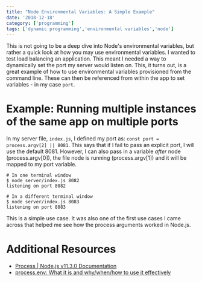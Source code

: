 ```yaml
---
title: "Node Environmental Variables: A Simple Example"
date: '2018-12-18'
category: ['programming']
tags: ['dynamic programming','environmental variables','node']
---
```

This is not going to be a deep dive into Node's environmental variables, but rather a quick look at how you may use environmental variables. I wanted to test load balancing an application. This meant I needed a way to dynamically set the port my server would listen on. This, it turns out, is a great example of how to use environmental variables provisioned from the command line. These can then be referenced from within the app to set variables - in my case `port`.

# Example: Running multiple instances of the same app on multiple ports

In my server file, `index.js`, I defined my port as: `const port = process.argv[2] || 8081`. This says that if I fail to pass an explicit port, I will use the default 8081. However, I can also pass in a variable _after_ node (process.argv[0]), the file node is running (process.argv[1]) and it will be mapped to my port variable.

```shell-session
# In one terminal window
$ node server/index.js 8082
listening on port 8082

# In a different terminal window
$ node server/index.js 8083
listening on port 8083
```
This is a simple use case. It was also one of the first use cases I came across that helped me see how the process arguments worked in Node.js.

# Additional Resources
  * [Process | Node.js v11.3.0 Documentation](https://nodejs.org/docs/latest/api/process.html#process_process_argv)
  * [process.env: What it is and why/when/how to use it effectively](https://codeburst.io/process-env-what-it-is-and-why-when-how-to-use-it-effectively-505d0b2831e7)